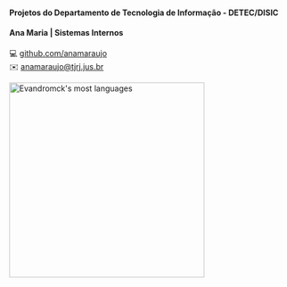 #### Projetos do Departamento de Tecnologia de Informação - DETEC/DISIC

#### Ana Maria | Sistemas Internos <br>
💻 [github.com/anamaraujo](https://github.com/anamaraujo) <br>
✉️ anamaraujo@tjrj.jus.br

<a target="_blank" rel="noopener noreferrer" href="https://camo.githubusercontent.com/97d25698141d5d303f371428a0b301c52e74c864711d4f60b6afc1da59b36508/68747470733a2f2f6769746875622d726561646d652d73746174732e76657263656c2e6170702f6170692f746f702d6c616e67732f3f757365726e616d653d4576616e64726f6d636b266c61796f75743d636f6d70616374267468656d653d766973696f6e2d667269656e646c792d6461726b"><img width="350em" src="https://camo.githubusercontent.com/97d25698141d5d303f371428a0b301c52e74c864711d4f60b6afc1da59b36508/68747470733a2f2f6769746875622d726561646d652d73746174732e76657263656c2e6170702f6170692f746f702d6c616e67732f3f757365726e616d653d4576616e64726f6d636b266c61796f75743d636f6d70616374267468656d653d766973696f6e2d667269656e646c792d6461726b" alt="Evandromck's most languages" data-canonical-src="https://github-readme-stats.vercel.app/api/top-langs/?username=anamaraujock&amp;layout=compact&amp;theme=vision-friendly-dark" style="max-width: 100%;"></a>

<!--
**anamaraujo/anamaraujo** is a ✨ _special_ ✨ repository because its `README.md` (this file) appears on your GitHub profile.

Here are some ideas to get you started:

- 🔭 I’m currently working on ...
- 🌱 I’m currently learning ...
- 👯 I’m looking to collaborate on ...
- 🤔 I’m looking for help with ...
- 💬 Ask me about ...
- 📫 How to reach me: ...
- 😄 Pronouns: ...
- ⚡ Fun fact: ...
-->
